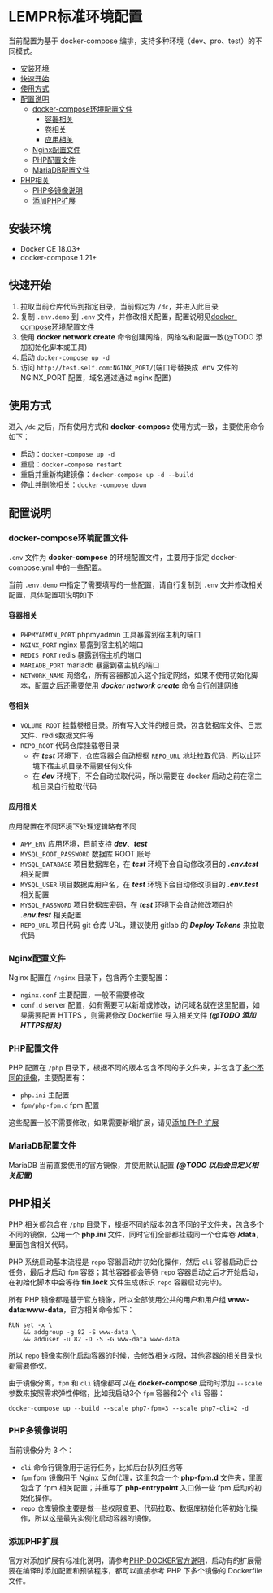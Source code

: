 # LEMPR标准环境配置
当前配置为基于 docker-compose 编排，支持多种环境（dev、pro、test）的不同模式。

* [安装环境](#安装环境)
* [快速开始](#快速开始)
* [使用方式](#使用方式)
* [配置说明](#配置说明)
    * [docker-compose环境配置文件](#docker-compose环境配置文件)
        * [容器相关](#容器相关)
        * [卷相关](#卷相关)
        * [应用相关](#应用相关)
    * [Nginx配置文件](#nginx配置文件)
    * [PHP配置文件](#php配置文件)
    * [MariaDB配置文件](#mariadb配置文件)
* [PHP相关](#php相关)
    * [PHP多镜像说明](#php多镜像说明)
    * [添加PHP扩展](#添加php扩展)
    

## 安装环境
- Docker CE 18.03+
- docker-compose 1.21+

## 快速开始
1. 拉取当前仓库代码到指定目录，当前假定为 `/dc`，并进入此目录
2. 复制 `.env.demo` 到 `.env` 文件，并修改相关配置，配置说明见[docker-compose环境配置文件](#docker-compose环境配置文件)
3. 使用 **docker network create** 命令创建网络，网络名和配置一致(@TODO 添加初始化脚本或工具)
4. 启动 `docker-compose up -d`
5. 访问 `http://test.self.com:NGINX_PORT/`(端口号替换成 .env 文件的 NGINX_PORT 配置，域名通过通过 nginx 配置)

## 使用方式
进入 `/dc` 之后，所有使用方式和 **docker-compose** 使用方式一致，主要使用命令如下：
- 启动：`docker-compose up -d`
- 重启：`docker-compose restart`
- 重启并重新构建镜像：`docker-compose up -d --build`
- 停止并删除相关：`docker-compose down`

## 配置说明

### docker-compose环境配置文件
`.env` 文件为 **docker-compose** 的环境配置文件，主要用于指定 docker-compose.yml 中的一些配置。

当前 `.env.demo` 中指定了需要填写的一些配置，请自行复制到 `.env` 文并修改相关配置，具体配置项说明如下：

#### 容器相关
- `PHPMYADMIN_PORT` phpmyadmin 工具暴露到宿主机的端口
- `NGINX_PORT` nginx 暴露到宿主机的端口
- `REDIS_PORT` redis 暴露到宿主机的端口
- `MARIADB_PORT` mariadb 暴露到宿主机的端口
- `NETWORK_NAME` 网络名，所有容器都加入这个指定网络，如果不使用初始化脚本，配置之后还需要使用 ***docker network create*** 命令自行创建网络

#### 卷相关
- `VOLUME_ROOT` 挂载卷根目录。所有写入文件的根目录，包含数据库文件、日志文件、redis数据文件等
- `REPO_ROOT` 代码仓库挂载卷目录
    - 在 ***test*** 环境下，仓库容器会自动根据 `REPO_URL` 地址拉取代码，所以此环境下宿主机目录不需要任何文件
    - 在 ***dev*** 环境下，不会自动拉取代码，所以需要在 docker 启动之前在宿主机目录自行拉取代码

#### 应用相关
应用配置在不同环境下处理逻辑略有不同
- `APP_ENV` 应用环境，目前支持 ***dev***、***test***
- `MYSQL_ROOT_PASSWORD` 数据库 ROOT 账号
- `MYSQL_DATABASE` 项目数据库名，在 ***test*** 环境下会自动修改项目的 ***.env.test*** 相关配置
- `MYSQL_USER` 项目数据库用户名，在 ***test*** 环境下会自动修改项目的 ***.env.test*** 相关配置
- `MYSQL_PASSWORD` 项目数据库密码，在 ***test*** 环境下会自动修改项目的 ***.env.test*** 相关配置
- `REPO_URL` 项目代码 git 仓库 URL，建议使用 gitlab 的 ***Deploy Tokens*** 来拉取代码

### Nginx配置文件
Nginx 配置在 `/nginx` 目录下，包含两个主要配置：
- `nginx.conf` 主要配置，一般不需要修改
- `conf.d` server 配置，如有需要可以新增或修改，访问域名就在这里配置，如果需要配置 HTTPS ，则需要修改 Dockerfile 导入相关文件 ***(@TODO 添加HTTPS相关)***

### PHP配置文件
PHP 配置在 `/php` 目录下，根据不同的版本包含不同的子文件夹，并包含了[多个不同的镜像](#php多镜像说明)，主要配置有：
- `php.ini` 主配置
- `fpm/php-fpm.d` fpm 配置

这些配置一般不需要修改，如果需要新增扩展，请见[添加 PHP 扩展](#添加php扩展)

### MariaDB配置文件
MariaDB 当前直接使用的官方镜像，并使用默认配置
***(@TODO 以后会自定义相关配置)***

## PHP相关
PHP 相关都包含在 `/php` 目录下，根据不同的版本包含不同的子文件夹，包含多个不同的镜像，公用一个 **php.ini** 文件，同时它们全部都挂载同一个仓库卷 **/data**，里面包含相关代码。

PHP 系统启动基本流程是 `repo` 容器启动并初始化操作，然后 `cli` 容器启动后台任务，最后才启动 `fpm` 容器；其他容器都会等待 `repo` 容器启动之后才开始启动，在初始化脚本中会等待 **fin.lock** 文件生成(标识 `repo` 容器启动完毕)。

所有 PHP 镜像都是基于官方镜像，所以全部使用公共的用户和用户组 **www-data:www-data**，官方相关命令如下：

```
RUN set -x \
	&& addgroup -g 82 -S www-data \
	&& adduser -u 82 -D -S -G www-data www-data
```

所以 `repo` 镜像实例化启动容器的时候，会修改相关权限，其他容器的相关目录也都需要修改。

由于镜像分离，`fpm` 和 `cli` 镜像都可以在 **docker-compose** 启动时添加 `--scale` 参数来按照需求弹性伸缩，比如我启动3个 `fpm` 容器和2个 `cli` 容器：

```
docker-compose up --build --scale php7-fpm=3 --scale php7-cli=2 -d
```

### PHP多镜像说明
当前镜像分为 3 个：
- `cli` 命令行镜像用于运行任务，比如后台队列任务等
- `fpm` fpm 镜像用于 Nginx 反向代理，这里包含一个 **php-fpm.d** 文件夹，里面包含了 fpm 相关配置；并重写了 **php-entrypoint** 入口做一些 fpm 启动的初始化操作。
- `repo` 仓库镜像主要是做一些权限变更、代码拉取、数据库初始化等初始化操作，所以这是最先实例化启动容器的镜像。

### 添加PHP扩展
官方对添加扩展有标准化说明，请参考[PHP-DOCKER官方说明](https://hub.docker.com/_/php/)，启动有的扩展需要在编译时添加配置和预装程序，都可以直接参考 PHP 下多个镜像的 Dockerfile 文件。